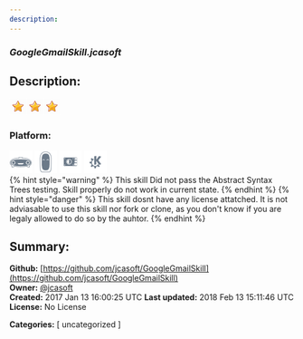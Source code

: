 ```yaml
---
description: 
---
```


### _GoogleGmailSkill.jcasoft_  
## Description:  
  
  
![](../.gitbook/assets/star.png)![](../.gitbook/assets/star.png)![](../.gitbook/assets/star.png)  
  
### Platform:  
 ![Mark I](../.gitbook/assets/mark-1-icon.png)  ![Mark II](../.gitbook/assets/mark-2-icon.png)  ![Picroft](../.gitbook/assets/picroft-icon.png)  ![plasmoid](../.gitbook/assets/kde.png)   
{% hint style="warning" %}
This skill Did not pass the Abstract Syntax Trees testing. Skill properly do not work in current state.
{% endhint %}
{% hint style="danger" %}
This skill dosnt have any license attatched. It is not adviasable to use this skill nor fork or clone, as you don't know if you are legaly allowed to do so by the auhtor.
{% endhint %}
  
## Summary:  
**Github:** [https://github.com/jcasoft/GoogleGmailSkill](https://github.com/jcasoft/GoogleGmailSkill)  
**Owner:** [@jcasoft](https://github.com/jcasoft)  
**Created:** 2017 Jan 13 16:00:25 UTC  **Last updated:** 2018 Feb 13 15:11:46 UTC  
**License:** No License  
  
**Categories:** [ uncategorized ]   
